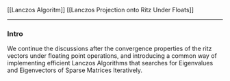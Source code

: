 [[Lanczos Algoritm]]
[[Lanczos Projection onto Ritz Under Floats]]

---
### **Intro**

We continue the discussions after the convergence properties of the ritz vectors under floating point operations, and introducing a common way of implementing efficient Lanczos Algorithms that searches for Eigenvalues and Eigenvectors of Sparse Matrices Iteratively. 

